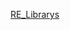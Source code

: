 
[RE_Librarys](RE_Librarys.md)




[](Memory/RE_ldisasm.md)
[](Memory/RE_SetHookPause.md)
[](Memory/RE_DirectTrampolineHook.md)
[](Memory/RE_EasyTrampolineHook.md)
[](Memory/RE_CustomTrampolineHook.md)
[](Memory/RE_TSCustomTrampolineHook.md)
[](Memory/RE_CustomBPTrampolineHook.md)
[](Memory/RE_HookImportAddressTable.md)
[](Memory/RE_EndHook.md)
[](Memory/RE_ReadPointerRPM.md)
[](Memory/RE_ReadPointerQuery.md)
[](Memory/RE_ReadPointer.md)
[](Memory/RE_ScanPattern.md)
[](Memory/RE_GetAttachedWindow.md)